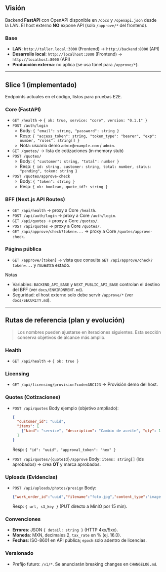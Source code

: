 ## Visión

Backend **FastAPI** con OpenAPI disponible en `/docs` y `/openapi.json` desde la LAN. El host externo **NO** expone API (solo `/approve/*` del frontend).

### Base

- **LAN**: `http://taller.local:3000` (Frontend) → `http://backend:8000` (API)
- **Desarrollo local**: `http://localhost:3000` (Frontend) → `http://localhost:8000` (API)
- **Producción externa**: no aplica (se usa túnel para `/approve/*`).

---

## Slice 1 (implementado)

Endpoints actuales en el código, listos para pruebas E2E.

### Core (FastAPI)

- `GET /health` → `{ ok: true, service: "core", version: "0.1.1" }`
- `POST /auth/login`
  - Body: `{ "email": string, "password": string }`
  - Resp: `{ "access_token": string, "token_type": "bearer", "exp": number, "roles": string[] }`
  - Nota: usuario demo `admin@example.com` / `admin`.
- `GET /quotes/` → lista de cotizaciones (in‑memory stub)
- `POST /quotes/`
  - Body: `{ "customer": string, "total": number }`
  - Resp: `{ id: string, customer: string, total: number, status: "pending", token: string }`
- `POST /quotes/approve-check`
  - Body: `{ "token": string }`
  - Resp: `{ ok: boolean, quote_id?: string }`

### BFF (Next.js API Routes)

- `GET /api/health` → proxy a Core `/health`.
- `POST /api/auth/login` → proxy a Core `/auth/login`.
- `GET /api/quotes` → proxy a Core `/quotes/`.
- `POST /api/quotes` → proxy a Core `/quotes/`.
- `GET /api/approve/check?token=...` → proxy a Core `/quotes/approve-check`.

### Página pública

- `GET /approve/[token]` → vista que consulta `GET /api/approve/check?token=...` y muestra estado.

Notas

- Variables: `BACKEND_API_BASE` y `NEXT_PUBLIC_API_BASE` controlan el destino del BFF (ver `docs/ENVIRONMENT.md`).
- Seguridad: el host externo solo debe servir `/approve/*` (ver `docs/SECURITY.md`).

---

## Rutas de referencia (plan y evolución)

> Los nombres pueden ajustarse en iteraciones siguientes. Esta sección conserva objetivos de alcance más amplio.

### Health

- `GET /api/health` → `{ ok: true }`

### Licensing

- `GET /api/licensing/provision?code=ABC123` → Provisión demo del host.

### Quotes (Cotizaciones)

- `POST /api/quotes`
  Body ejemplo (objetivo ampliado):
  ```json
  {
    "customer_id": "uuid",
    "items": [
      {"kind": "service", "description": "Cambio de aceite", "qty": 1, "unit_price": 600, "tax_rate": 16}
    ]
  }
  ```
  Resp: `{ "id": "uuid", "approval_token": "hex" }`

- `POST /api/quotes/{quoteId}/approve`
  Body: `items: string[]` (ids aprobados) → crea **OT** y marca aprobados.

### Uploads (Evidencias)

- `POST /api/uploads/photos/presign`
  Body:
  ```json
  {"work_order_id":"uuid","filename":"foto.jpg","content_type":"image/jpeg"}
  ```
  Resp: `{ url, s3_key }` (PUT directo a MinIO por 15 min).

### Convenciones

- **Errores**: JSON `{ detail: string }` (HTTP 4xx/5xx).
- **Moneda**: MXN, decimales 2, `tax_rate` en % (ej. 16.0).
- **Fechas**: ISO-8601 en API pública; `epoch` solo adentro de licencias.

### Versionado

- Prefijo futuro: `/v1/*`. Se anunciarán breaking changes en `CHANGELOG.md`.
